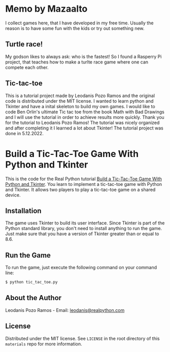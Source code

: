 # Memo by Mazaalto

I collect games here, that I have developed in my free time. Usually the reason is to have some fun with the kids or try out something new.

## Turtle race!

My godson likes to always ask: who is the fastest! So I found a Rasperry Pi project, that teaches how to make a turlte race game where one can compete
each other.

## Tic-tac-toe 
This is a tutorial project made by Leodanis Pozo Ramos and the original code is distributed under the MIT license.
I wanted to learn python and Tkinter and have a inital skeleton to build my own games. I would like to code Ben Orlin's
ultimate Tic tac toe from the book Math with Bad Drawings and I will use the tutorial in order to achieve results more quickly.
Thank you for the tutorial to Leodanis Pozo Ramos! The tutorial was nicely organized and after completing it I learned a lot about Tkinter!
The tutorial project was done in 5.12.2022.

# Build a Tic-Tac-Toe Game With Python and Tkinter

This is the code for the Real Python tutorial [Build a Tic-Tac-Toe Game With Python and Tkinter](https://realpython.com/tic-tac-toe-python/). You learn to implement a tic-tac-toe game with Python and Tkinter. It allows two players to play a tic-tac-toe game on a shared device.

## Installation

The game uses Tkinter to build its user interface. Since Tkinter is part of the Python standard library, you don't need to install anything to run the game. Just make sure that you have a version of Tkinter greater than or equal to 8.6.

## Run the Game

To run the game, just execute the following command on your command line:

```sh
$ python tic_tac_toe.py
```

## About the Author

Leodanis Pozo Ramos - Email: leodanis@realpython.com

## License

Distributed under the MIT license. See `LICENSE` in the root directory of this `materials` repo for more information.
